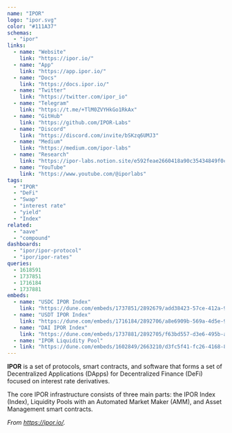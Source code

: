 ```yaml
---
name: "IPOR"
logo: "ipor.svg"
color: "#111A37"
schemas:
  - "ipor"
links:
  - name: "Website"
    link: "https://ipor.io/"
  - name: "App"
    link: "https://app.ipor.io/"
  - name: "Docs"
    link: "https://docs.ipor.io/"
  - name: "Twitter"
    link: "https://twitter.com/ipor_io"
  - name: "Telegram"
    link: "https://t.me/+TlM0ZVYHkGo1RkAx"
  - name: "GitHub"
    link: "https://github.com/IPOR-Labs"
  - name: "Discord"
    link: "https://discord.com/invite/bSKzq6UMJ3"
  - name: "Medium"
    link: "https://medium.com/ipor-labs"
  - name: "Research"
    link: "https://ipor-labs.notion.site/e592feae2660418a90c35434849f0c0b?v=d35d84b479204c26bc1bb30d2b8ace4a"
  - name: "YouTube"
    link: "https://www.youtube.com/@iporlabs"
tags:
  - "IPOR"
  - "DeFi"
  - "Swap"
  - "interest rate"
  - "yield"
  - "Index"
related: 
  - "aave"
  - "compound"
dashboards:
  - "ipor/ipor-protocol"
  - "ipor/ipor-rates"
queries:
  - 1618591
  - 1737851
  - 1716184
  - 1737881
embeds:
  - name: "USDC IPOR Index"
    link: "https://dune.com/embeds/1737851/2892679/add38423-57ce-412a-9df2-71fdcf92e84b"
  - name: "USDT IPOR Index"
    link: "https://dune.com/embeds/1716184/2892706/a8e6909b-569a-4d5e-9260-df86f7a84addd"
  - name: "DAI IPOR Index"
    link: "https://dune.com/embeds/1737881/2892705/f63bd557-d3e6-495b-a9f4-42881e070e86"
  - name: "IPOR Liquidity Pool"
  - link: "https://dune.com/embeds/1602849/2663210/d3fc5f41-fc26-4168-8109-2521999d78d0"
---
```


**IPOR** is a set of protocols, smart contracts, and software that forms a set of Decentralized Applications (DApps) for Decentralized Finance (DeFi) focused on interest rate derivatives.

The core IPOR infrastructure consists of three main parts: the IPOR Index (Index), Liquidity Pools with an Automated Market Maker (AMM), and Asset Management smart contracts.

*From https://ipor.io/.*
